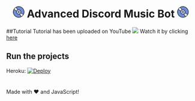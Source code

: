 <h1 align="center"><img src="./assets/Music.gif" width="30px"> Advanced Discord Music Bot <img src="./assets/Music.gif" width="30px"></h1>

##Tutorial
Tutorial has been uploaded on YouTube <img src="https://www.youtube.com/about/static/svgs/icons/brand-resources/YouTube_icon_full-color.svg?cache=f2ec7a5" width="30px"> Watch it by clicking [here](https://youtu.be/JhIzvFXnQKQ)

## Run the projects
Heroku: [![Deploy](https://www.herokucdn.com/deploy/button.svg)](https://heroku.com/deploy?template=https://github.com/Frazix12/Frazix-MusicBot)
#

Made with :heart: and JavaScript!
